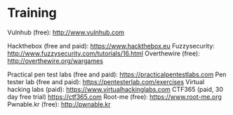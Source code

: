 # Training


Vulnhub (free): http://www.vulnhub.com

Hackthebox (free and paid): https://www.hackthebox.eu
Fuzzysecurity: http://www.fuzzysecurity.com/tutorials/16.html
Overthewire (free): http://overthewire.org/wargames


Practical pen test labs (free and paid): https://practicalpentestlabs.com
Pen tester lab (free and paid): https://pentesterlab.com/exercises
Virtual hacking labs (paid): https://www.virtualhackinglabs.com
CTF365 (paid, 30 day free trial) https://ctf365.com
Root-me (free): https://www.root-me.org
Pwnable.kr (free): http://pwnable.kr
